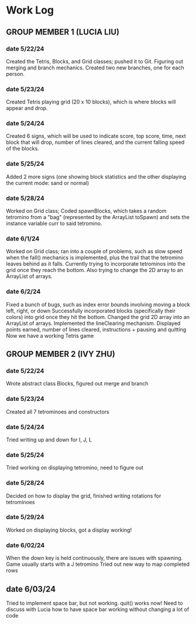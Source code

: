 # Work Log

## GROUP MEMBER 1 (LUCIA LIU)

### date 5/22/24

Created the Tetris, Blocks, and Grid classes; pushed it to Git. Figuring out merging and branch mechanics. Created two new branches, one for each person.

### date 5/23/24

Created Tetris playing grid (20 x 10 blocks), which is where blocks will appear and drop. 

### date 5/24/24

Created 6 signs, which will be used to indicate score, top score, time, next block that will drop, number of lines cleared,
and the current falling speed of the blocks. 

### date 5/25/24

Added 2 more signs (one showing block statistics and the other displaying the current mode: sand or normal)

### date 5/28/24

Worked on Grid class; Coded spawnBlocks, which takes a random tetromino from a "bag" 
(represented by the ArrayList toSpawn) and sets the instance variable curr to said tetromino.

### date 6/1/24

Worked on Grid class; ran into a couple of problems, such as slow speed when the fall() mechanics
is implemented, plus the trail that the tetromino leaves behind as it falls. Currently 
trying to incorporate tetrominos into the grid once they reach the bottom. Also trying to change
the 2D array to an ArrayList of arrays. 

### date 6/2/24

Fixed a bunch of bugs, such as index error bounds involving moving a block left, right, or down
Successfully incorporated blocks (specifically their colors) into grid once they hit the bottom.
Changed the grid 2D array into an ArrayList of arrays.
Implemented the lineClearing mechanism. 
Displayed points earned, number of lines cleared, instructions + pausing and quitting
Now we have a working Tetris game


## GROUP MEMBER 2 (IVY ZHU)

### date 5/22/24

Wrote abstract class Blocks, figured out merge and branch

### date 5/23/24

Created all 7 tetrominoes and constructors

### date 5/24/24

Tried writing up and down for I, J, L

### date 5/25/24

Tried working on displaying tetromino, need to figure out

### date 5/28/24

Decided on how to display the grid, finished writing rotations for tetrominoes

### date 5/29/24

Worked on displaying blocks, got a display working!

### date 6/02/24

When the down key is held continuously, there are issues with spawning. 
Game usually starts with a J tetromino
Tried out new way to map completed rows

## date 6/03/24

Tried to implement space bar, but not working. 
quit() works now!
Need to discuss with Lucia how to have space bar working without changing a lot of code